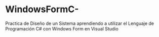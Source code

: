 # WindowsFormC-
Practica de Diseño de un Sistema aprendiendo a utilizar el Lenguaje de Programación C# con Windows Form en Visual Studio

